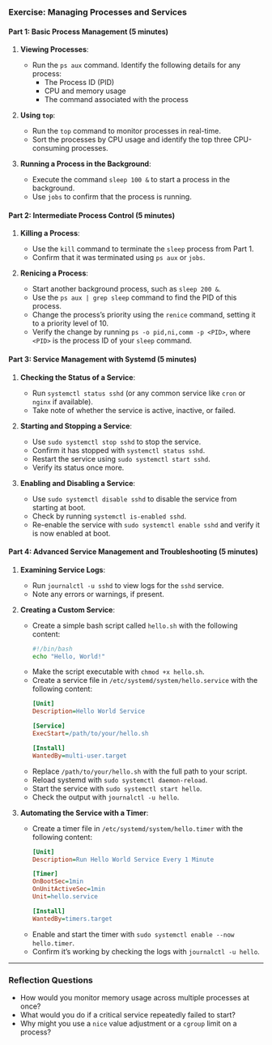 
### **Exercise: Managing Processes and Services**

#### **Part 1: Basic Process Management (5 minutes)**

1. **Viewing Processes**:
   - Run the `ps aux` command. Identify the following details for any process:
     - The Process ID (PID)
     - CPU and memory usage
     - The command associated with the process

2. **Using `top`**:
   - Run the `top` command to monitor processes in real-time.
   - Sort the processes by CPU usage and identify the top three CPU-consuming processes.

3. **Running a Process in the Background**:
   - Execute the command `sleep 100 &` to start a process in the background.
   - Use `jobs` to confirm that the process is running.

#### **Part 2: Intermediate Process Control (5 minutes)**

1. **Killing a Process**:
   - Use the `kill` command to terminate the `sleep` process from Part 1. 
   - Confirm that it was terminated using `ps aux` or `jobs`.

2. **Renicing a Process**:
   - Start another background process, such as `sleep 200 &`.
   - Use the `ps aux | grep sleep` command to find the PID of this process.
   - Change the process’s priority using the `renice` command, setting it to a priority level of 10.
   - Verify the change by running `ps -o pid,ni,comm -p <PID>`, where `<PID>` is the process ID of your `sleep` command.

#### **Part 3: Service Management with Systemd (5 minutes)**

1. **Checking the Status of a Service**:
   - Run `systemctl status sshd` (or any common service like `cron` or `nginx` if available).
   - Take note of whether the service is active, inactive, or failed.

2. **Starting and Stopping a Service**:
   - Use `sudo systemctl stop sshd` to stop the service.
   - Confirm it has stopped with `systemctl status sshd`.
   - Restart the service using `sudo systemctl start sshd`.
   - Verify its status once more.

3. **Enabling and Disabling a Service**:
   - Use `sudo systemctl disable sshd` to disable the service from starting at boot.
   - Check by running `systemctl is-enabled sshd`.
   - Re-enable the service with `sudo systemctl enable sshd` and verify it is now enabled at boot.

#### **Part 4: Advanced Service Management and Troubleshooting (5 minutes)**

1. **Examining Service Logs**:
   - Run `journalctl -u sshd` to view logs for the `sshd` service.
   - Note any errors or warnings, if present.

2. **Creating a Custom Service**:
   - Create a simple bash script called `hello.sh` with the following content:
     ```bash
     #!/bin/bash
     echo "Hello, World!"
     ```
   - Make the script executable with `chmod +x hello.sh`.
   - Create a service file in `/etc/systemd/system/hello.service` with the following content:
     ```ini
     [Unit]
     Description=Hello World Service

     [Service]
     ExecStart=/path/to/your/hello.sh

     [Install]
     WantedBy=multi-user.target
     ```
   - Replace `/path/to/your/hello.sh` with the full path to your script.
   - Reload systemd with `sudo systemctl daemon-reload`.
   - Start the service with `sudo systemctl start hello`.
   - Check the output with `journalctl -u hello`.

3. **Automating the Service with a Timer**:
   - Create a timer file in `/etc/systemd/system/hello.timer` with the following content:
     ```ini
     [Unit]
     Description=Run Hello World Service Every 1 Minute

     [Timer]
     OnBootSec=1min
     OnUnitActiveSec=1min
     Unit=hello.service

     [Install]
     WantedBy=timers.target
     ```
   - Enable and start the timer with `sudo systemctl enable --now hello.timer`.
   - Confirm it’s working by checking the logs with `journalctl -u hello`.

---

### **Reflection Questions**
- How would you monitor memory usage across multiple processes at once?
- What would you do if a critical service repeatedly failed to start?
- Why might you use a `nice` value adjustment or a `cgroup` limit on a process?

